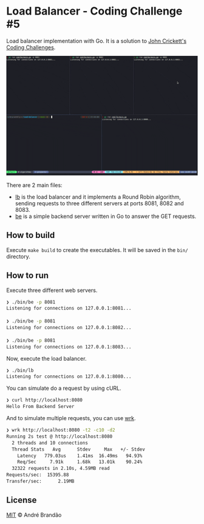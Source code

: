 # Load Balancer - Coding Challenge #5

Load balancer implementation with Go. It is a solution to [John Crickett's Coding Challenges](https://codingchallenges.fyi/challenges/challenge-load-balancer).

![Terminal Animation](.github/terminal-animation.gif)

There are 2 main files:

- [lb](./cmd/lb/main.go) is the load balancer and it implements a Round Robin algorithm, sending requests to three different servers at ports 8081, 8082 and 8083.
- [be](./cmd/be/main.go) is a simple backend server written in Go to answer the GET requests.

## How to build

Execute `make build` to create the executables. It will be saved in the `bin/` directory.

## How to run

Execute three different web servers.

```bash
❯ ./bin/be -p 8081
Listening for connections on 127.0.0.1:8081...

❯ ./bin/be -p 8081
Listening for connections on 127.0.0.1:8082...

❯ ./bin/be -p 8081
Listening for connections on 127.0.0.1:8083...
```

Now, execute the load balancer.

```bash
❯ ./bin/lb
Listening for connections on 127.0.0.1:8080...
```

You can simulate do a request by using cURL.

```bash
❯ curl http://localhost:8080
Hello From Backend Server
```

And to simulate multiple requests, you can use [wrk](https://github.com/wg/wrk).

```bash
❯ wrk http://localhost:8080 -t2 -c10 -d2
Running 2s test @ http://localhost:8080
  2 threads and 10 connections
  Thread Stats   Avg      Stdev     Max   +/- Stdev
    Latency   779.03us    1.41ms  16.49ms   94.93%
    Req/Sec     7.91k     1.68k   13.01k    90.24%
  32322 requests in 2.10s, 4.59MB read
Requests/sec:  15395.88
Transfer/sec:      2.19MB
```

## License

[MIT](LICENSE) © André Brandão
